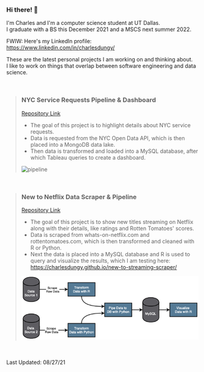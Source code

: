 ### Hi there! 👋

<p>I'm Charles and I'm a computer science student at UT Dallas.<br>
I graduate with a BS this December 2021 and a MSCS next summer 2022.</p>

FWIW: Here's my LinkedIn profile: https://www.linkedin.com/in/charlesdungy/

These are the latest personal projects I am working on and thinking about.<br>
I like to work on things that overlap between software engineering and data science.

<br>

> ### NYC Service Requests Pipeline & Dashboard
> [Repository Link](https://github.com/charlesdungy/nyc-service-requests-pipeline)
> - The goal of this project is to highlight details about NYC service requests.
> - Data is requested from the NYC Open Data API, which is then placed into a MongoDB data lake.
> - Then data is transformed and loaded into a MySQL database, after which Tableau queries to create a dashboard.
> <img src="https://github.com/charlesdungy/nyc-service-requests-pipeline/blob/main/data/images/nyc_pipeline.png?raw=true" alt="pipeline"/>
> 

<br>

> ### New to Netflix Data Scraper & Pipeline
> [Repository Link](https://github.com/charlesdungy/new-to-streaming-scraper)
> - The goal of this project is to show new titles streaming on Netflix along with their details, like ratings and Rotten Tomatoes' scores.
> - Data is scraped from whats-on-netflix.com and rottentomatoes.com, which is then transformed and cleaned with R or Python.
> - Next the data is placed into a MySQL database and R is used to query and visualize the results, which I am testing here: https://charlesdungy.github.io/new-to-streaming-scraper/
> <img src="https://github.com/charlesdungy/new-to-streaming-scraper/blob/main/data/images/new-to-streaming-pipeline.png?raw=true" alt="pipeline"/>
>


<br><br>Last Updated: 08/27/21
